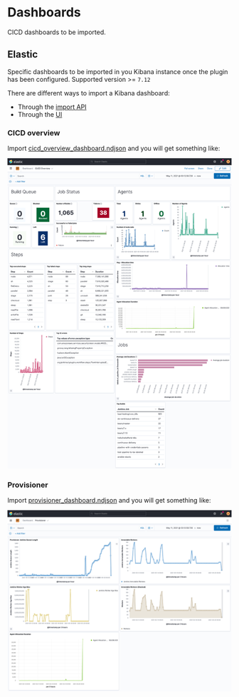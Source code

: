 # Dashboards

CICD dashboards to be imported.

## Elastic

Specific dashboards to be imported in you Kibana instance once the plugin has been configured. Supported version >= `7.12`

There are different ways to import a Kibana dashboard:

* Through the [import API](https://www.elastic.co/guide/en/kibana/current/dashboard-import-api.html)
* Through the [UI](https://www.elastic.co/guide/en/kibana/7.12/managing-saved-objects.html#managing-saved-objects-export-objects)

### CICD overview

Import [cicd_overview_dashboard.ndjson](./dashboards/elastic/cicd_overview_dashboard.ndjson) and you will get something like:

![CICD overview](./images/cicd_overview_dashboard.png)

### Provisioner

Import [provisioner_dashboard.ndjson](./dashboards/elastic/provisioner_dashboard.ndjson) and you will get something like:

![Provisioner](./images/provisioner_dashboard.png)
